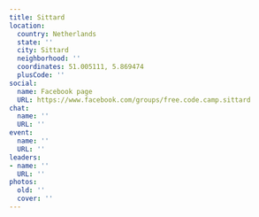 ```yaml
---
title: Sittard
location:
  country: Netherlands
  state: ''
  city: Sittard
  neighborhood: ''
  coordinates: 51.005111, 5.869474
  plusCode: ''
social:
  name: Facebook page
  URL: https://www.facebook.com/groups/free.code.camp.sittard
chat:
  name: ''
  URL: ''
event:
  name: ''
  URL: ''
leaders:
- name: ''
  URL: ''
photos:
  old: ''
  cover: ''
---
```

